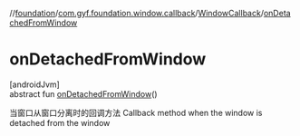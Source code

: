 //[foundation](../../../index.md)/[com.gyf.foundation.window.callback](../index.md)/[WindowCallback](index.md)/[onDetachedFromWindow](on-detached-from-window.md)

# onDetachedFromWindow

[androidJvm]\
abstract fun [onDetachedFromWindow](on-detached-from-window.md)()

当窗口从窗口分离时的回调方法 Callback method when the window is detached from the window